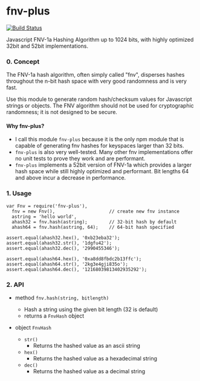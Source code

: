 fnv-plus
========

[![Build Status](https://travis-ci.org/tjwebb/fnv-plus.png?branch=master)](https://travis-ci.org/tjwebb/fnv-plus)

Javascript FNV-1a Hashing Algorithm up to 1024 bits, with highly optimized 32bit and 52bit implementations.

### 0. Concept
The FNV-1a hash algorithm, often simply called "fnv", disperses hashes
throughout the n-bit hash space with very good randomness and is very 
fast.

Use this module to generate random hash/checksum values for Javascript
strings or objects. The FNV algorithm should not be used for cryptographic
randomness; it is not designed to be secure.

#### Why **fnv-plus**?
- I call this module `fnv-plus` because it is the only npm module that
is capable of generating fnv hashes for keyspaces larger than 32 bits. 
- `fnv-plus` is also very well-tested. Many other fnv implementations offer no unit
tests to prove they work and are performant. 
- `fnv-plus` implements a 52bit version of FNV-1a which provides a larger
hash space while still highly optimized and performant. Bit lengths 64 and
above incur a decrease in performance.


### 1. Usage

    var Fnv = require('fnv-plus'),
      fnv = new Fnv(),                    // create new fnv instance
      astring = 'hello world',
      ahash32 = fnv.hash(astring);        // 32-bit hash by default
      ahash64 = fnv.hash(astring, 64);    // 64-bit hash specified

    assert.equal(ahash32.hex(), '0xb23eba32');
    assert.equal(ahash32.str(), '1dgfu42');
    assert.equal(ahash32.dec(), '2990455346');

    assert.equal(ahash64.hex(), '0xa8dd8fbdc2b13ffc');
    assert.equal(ahash64.str(), '2kg3e4gji835o');
    assert.equal(ahash64.dec(), '12168039813402935292');

### 2. API

- method `fnv.hash(string, bitlength)`
  - Hash a string using the given bit length (32 is default)
  - returns a `FnvHash` object

- object `FnvHash`
  - `str()`
      - Returns the hashed value as an ascii string
  - `hex()`
      - Returns the hashed value as a hexadecimal string
  - `dec()`
      - Returns the hashed value as a decimal string
